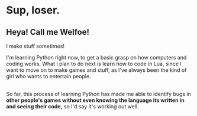 # Sup, loser.

## Heya! Call me Welfoe!

I make stuff sometimes!

I'm learning Python right now, to get a basic grasp on how computers and coding works. What I plan to do next is learn how to code in Lua, since I want to move on to make games and stuff, as I've always been the kind of girl who wants to entertain people. <br> <br>

So far, this process of learning Python has made me able to identify bugs in **other people's games without even knowing the language its written in and seeing their code,** so I'd say it's working out well.
       </p>
     </body>
   </head>
 </html>
